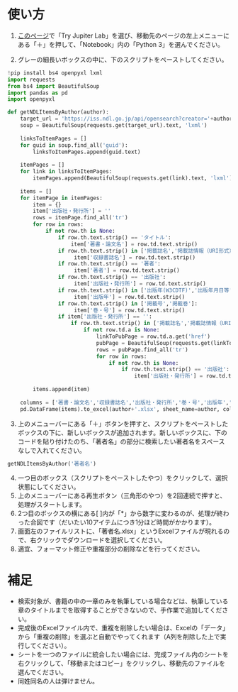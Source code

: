 # 使い方

1. [このページ](https://jupyter.org/try)で「Try Jupiter Lab」を選び、移動先のページの左上メニューにある「＋」を押して、「Notebook」内の「Python 3」を選んでください。

2. グレーの細長いボックスの中に、下のスクリプトをペーストしてください。
```python
!pip install bs4 openpyxl lxml
import requests
from bs4 import BeautifulSoup
import pandas as pd
import openpyxl

def getNDLItemsByAuthor(author):
    target_url = 'https://iss.ndl.go.jp/api/opensearch?creator='+author
    soup = BeautifulSoup(requests.get(target_url).text, 'lxml')
    
    linksToItemPages = []
    for guid in soup.find_all('guid'):
        linksToItemPages.append(guid.text)
    
    itemPages = []
    for link in linksToItemPages:
        itemPages.append(BeautifulSoup(requests.get(link).text, 'lxml'))
    
    items = []
    for itemPage in itemPages:
        item = {}
        item['出版社・発行所'] = ''
        rows = itemPage.find_all('tr')
        for row in rows:
            if not row.th is None:
                if row.th.text.strip() == 'タイトル':
                    item['著書・論文名'] = row.td.text.strip()
                if row.th.text.strip() in ['掲載誌名','掲載誌情報（URI形式）']:
                     item['収録書誌名'] = row.td.text.strip()
                if row.th.text.strip() == '著者':
                     item['著者'] = row.td.text.strip()
                if row.th.text.strip() == '出版社':
                     item['出版社・発行所'] = row.td.text.strip()
                if row.th.text.strip() in ['出版年(W3CDTF)','出版年月日等']:
                     item['出版年'] = row.td.text.strip()
                if row.th.text.strip() in ['掲載号','掲載巻']:
                     item['巻・号'] = row.td.text.strip()
                if item['出版社・発行所'] == '':
                    if row.th.text.strip() in ['掲載誌名','掲載誌情報（URI形式）']:
                        if not row.td.a is None:
                            linkToPubPage = row.td.a.get('href')
                            pubPage = BeautifulSoup(requests.get(linkToPubPage).text, 'lxml')
                            rows = pubPage.find_all('tr')
                            for row in rows:
                                if not row.th is None:
                                    if row.th.text.strip() == '出版社':
                                        item['出版社・発行所'] = row.td.text.strip()     
                          
        items.append(item)
        
    columns = ['著書・論文名','収録書誌名','出版社・発行所','巻・号','出版年','著者']
    pd.DataFrame(items).to_excel(author+'.xlsx', sheet_name=author, columns=columns, encoding="cp932")
```

3. 上のメニューバーにある「＋」ボタンを押すと、スクリプトをペーストしたボックスの下に、新しいボックスが追加されます。新しいボックスに、下のコードを貼り付けたのち、「著者名」の部分に検索したい著者名をスペースなしで入れてください。

```python
getNDLItemsByAuthor('著者名')
```

4. 一つ目のボックス（スクリプトをペーストしたやつ）をクリックして、選択状態にしてください。
5. 上のメニューバーにある再生ボタン（三角形のやつ）を2回連続で押すと、処理がスタートします。
6. 2つ目のボックスの横にある[ ]内が「*」から数字に変わるのが、処理が終わった合図です（だいたい10アイテムにつき1分ほど時間がかかります）。
7. 画面左のファイルリストに、「著者名.xlsx」というExcelファイルが現れるので、右クリックでダウンロードを選択してください。
8. 適宜、フォーマット修正や重複部分の削除などを行ってください。

# 補足

- 検索対象が、書籍の中の一章のみを執筆している場合などは、執筆している章のタイトルまでを取得することができないので、手作業で追加してください。
- 完成後のExcelファイル内で、重複を削除したい場合は、Excelの「データ」から「重複の削除」を選ぶと自動でやってくれます（A列を削除した上で実行してください）。
- シートを一つのファイルに統合したい場合には、完成ファイル内のシートを右クリックして、「移動またはコピー」をクリックし、移動先のファイルを選んでください。
- 同姓同名の人は弾けません。
